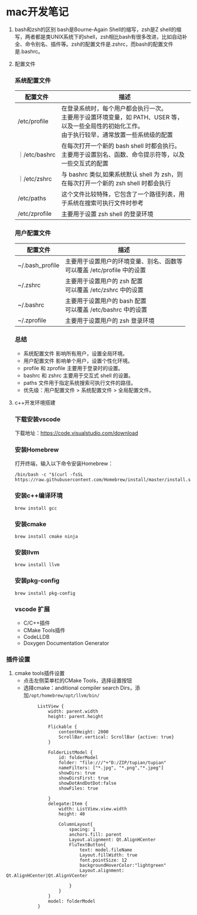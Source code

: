 ﻿# mac开发笔记
1. bash和zsh的区别
   bash是Bourne-Again Shell的缩写，zsh是Z shell的缩写，两者都是类UNIX系统下的shell，zsh相比bash有很多改进，比如自动补全、命令别名、插件等。zsh的配置文件是.zshrc，而bash的配置文件是.bashrc。
2. 配置文件
   ### 系统配置文件
   | 配置文件 | 描述 |
   | --- | --- |
   | /etc/profile | 在登录系统时，每个用户都会执行一次。<br> 主要用于设置环境变量，如 PATH、USER 等，以及一些全局性的初始化工作。<br> 由于执行较早，通常放置一些系统级的配置 |
   ｜/etc/bashrc | 在每次打开一个新的 bash shell 时都会执行。<br> 主要用于设置别名、函数、命令提示符等，以及一些交互式的配置 |
   ｜/etc/zshrc | 与 bashrc 类似,如果系统默认 shell 为 zsh，则在每次打开一个新的 zsh shell 时都会执行  |
   | /etc/paths | 这个文件比较特殊，它包含了一个路径列表，用于系统在搜索可执行文件时参考 |
   | /etc/zprofile | 主要用于设置 zsh shell 的登录环境 |
    ### 用户配置文件
   | 配置文件 | 描述 |
   | --- | --- |
   | ~/.bash_profile | 主要用于设置用户的环境变量、别名、函数等<br> 可以覆盖 /etc/profile 中的设置 |
   | ~/.zshrc | 主要用于设置用户的 zsh 配置<br> 可以覆盖 /etc/zshrc 中的设置 |
   | ~/.bashrc | 主要用于设置用户的 bash 配置<br> 可以覆盖 /etc/bashrc 中的设置 |
   | ~/.zprofile | 主要用于设置用户的 zsh 登录环境 |

    ### 总结
      - 系统配置文件 影响所有用户，设置全局环境。
      - 用户配置文件 影响单个用户，设置个性化环境。
      - profile 和 zprofile 主要用于登录时的设置。
      - bashrc 和 zshrc 主要用于交互式 shell 的设置。
      - paths 文件用于指定系统搜索可执行文件的路径。
      - 优先级：用户配置文件 > 系统配置文件 > 全局配置文件。
3. c++开发环境搭建
   ### 下载安装vscode
   下载地址：https://code.visualstudio.com/download
   ### 安装Homebrew
   打开终端，输入以下命令安装Homebrew：
   ```
   /bin/bash -c "$(curl -fsSL https://raw.githubusercontent.com/Homebrew/install/master/install.sh)"
   ```
   ### 安装c++编译环境
   ```
   brew install gcc
   ```
   ### 安装cmake
   ```
   brew install cmake ninja
   ```
   ### 安装llvm
   ```
   brew install llvm
   ```
   ### 安装pkg-config
   ```
   brew install pkg-config
   ``` 

   ### vscode 扩展
   - C/C++插件
   - CMake Tools插件
   - CodeLLDB 
   - Doxygen Documentation Generator
  ### 插件设置
  1. cmake tools插件设置
     - 点击左侧菜单栏的CMake Tools，选择设置按钮
     - 选择cmake：anditional compiler search Dirs，添加`/opt/homebrew/opt/llvm/bin/`
```
            ListView {
                width: parent.width
                height: parent.height

                Flickable {
                    contentHeight: 2000
                    ScrollBar.vertical: ScrollBar {active: true}
                }

                FolderListModel {
                    id: folderModel
                    folder: "file:///"+"D:/ZIP/tupian/tupian"
                    nameFilters: ["*.jpg", "*.png","*.jpeg"]
                    showDirs: true
                    showDirsFirst: true
                    showDotAndDotDot:false
                    showFiles: true

                }
                delegate:Item {
                    width: ListView.view.width
                    height: 40

                    ColumnLayout{
                        spacing: 1
                        anchors.fill: parent
                        Layout.alignment: Qt.AlignHCenter
                        FluTextButton{
                            text: model.fileName
                            Layout.fillWidth: true
                            font.pointSize: 12
                            backgroundHoverColor:"lightgreen"
                            Layout.alignment: Qt.AlignHCenter|Qt.AlignVCenter

                        }
                    }
                }
                model: folderModel
            }
```
